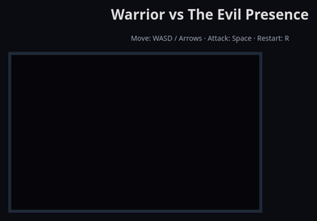 <!doctype html>
<html lang="pis">
<head>
<meta charset="utf-8" />
<title>Warrior and The Evil Presence</title>
<style>
  html,body{height:100%;margin:0;background:#0b0b12;color:#ddd;font-family:system-ui,Segoe UI,Roboto,Arial;}
  #game {display:block;margin:18px auto;border:6px solid #1f2937;background:#06060a; image-rendering: pixelated;}
  .ui {width:800px;margin:10px auto;text-align:center;}
  .hint {font-size:14px;color:#9aa5b1;}
</style>
</head>
<body>
  <div class="ui">
    <h1>Warrior vs The Evil Presence</h1>
    <div class="hint">Move: WASD / Arrows · Attack: Space · Restart: R</div>
  </div>
  <canvas id="game" width="800" height="500"></canvas>
  <script>
  // -----------------------------
  // Simple 2D Game (single file)
  // -----------------------------
  const canvas = document.getElementById('game');
  const ctx = canvas.getContext('2d');

  const W = canvas.width, H = canvas.height;
  let keys = {};

  addEventListener('keydown', e => keys[e.key.toLowerCase()] = true);
  addEventListener('keyup', e => keys[e.key.toLowerCase()] = false);

  // Utilities
  function clamp(v, a, b){ return Math.max(a, Math.min(b, v)); }
  function dist(a,b){ return Math.hypot(a.x-b.x, a.y-b.y); }
  function rectColl(a,b){ return !(a.x+a.w < b.x || a.x > b.x+b.w || a.y+a.h < b.y || a.y > b.y+b.h); }

  // Game Entities
  class Warrior {
    constructor(){
      this.w = 32; this.h = 40;
      this.x = 80; this.y = H/2 - this.h/2;
      this.speed = 220; // px/sec
      this.maxHp = 100; this.hp = this.maxHp;
      this.attackCooldown = 0; // seconds
      this.attackRate = 0.5;
      this.attackRange = 48;
      this.attackPower = 20;
      this.isAttacking = false;
      this.invulnerable = 0;
    }
    update(dt){
      let vx = 0, vy = 0;
      if (keys['arrowleft']||keys['a']) vx = -1;
      if (keys['arrowright']||keys['d']) vx = 1;
      if (keys['arrowup']||keys['w']) vy = -1;
      if (keys['arrowdown']||keys['s']) vy = 1;
      const mag = Math.hypot(vx,vy) || 1;
      this.x += vx/mag * this.speed * dt;
      this.y += vy/mag * this.speed * dt;
      this.x = clamp(this.x, 0, W - this.w);
      this.y = clamp(this.y, 0, H - this.h);

      if (this.attackCooldown > 0) this.attackCooldown -= dt;
      if (this.invulnerable > 0) this.invulnerable -= dt;

      if ((keys[' '] || keys['space']) && this.attackCooldown <= 0) {
        this.attackCooldown = this.attackRate;
        this.isAttacking = 0.12; // seconds of attack animation
      }
      if (this.isAttacking) this.isAttacking -= dt;
      else this.isAttacking = Math.max(0, this.isAttacking);

      if (this.hp <= 0) gameOver = true;
    }
    attackBox(){
      // returns attack rect
      const cx = this.x + this.w/2;
      const cy = this.y + this.h/2;
      return { x: cx, y: cy - 18, w: this.attackRange, h: 36 };
    }
    draw(){
      // body
      ctx.save();
      // flicker when invulnerable
      if (this.invulnerable > 0 && Math.floor(this.invulnerable*10)%2==0) ctx.globalAlpha = 0.4;
      ctx.fillStyle = '#6db6ff';
      ctx.fillRect(this.x, this.y, this.w, this.h);
      // head
      ctx.fillStyle = '#08304a';
      ctx.fillRect(this.x+6, this.y-8, this.w-12, 14);
      // sword when attacking
      if (this.isAttacking > 0){
        const ab = this.attackBox();
        ctx.fillStyle = '#ffd59a';
        ctx.fillRect(ab.x+this.w/2, ab.y, ab.w/1.5, ab.h);
      }
      ctx.restore();

      // draw HP
      drawBar(12, 12, 220, 16, this.hp / this.maxHp, 'Warrior', '#6db6ff');
    }
  }

  class EvilPresence {
    constructor(){
      this.w = 120; this.h = 120;
      this.x = W - 180; this.y = H/2 - this.h/2;
      this.maxHp = 400; this.hp = this.maxHp;
      this.phase = 1;
      this.timer = 0;
      this.spawnCooldown = 0;
      this.minions = [];
      this.anger = 0;
    }
    update(dt){
      this.timer += dt;
      // simple floating movement
      this.y += Math.sin(this.timer*1.2) * 10 * dt;

      // Anger rises as it loses HP -> more aggressive spawns
      this.anger = 1 - (this.hp / this.maxHp);

      // spawn minions
      this.spawnCooldown -= dt;
      const spawnRate = clamp(2.5 - this.anger*2, 0.5, 2.5); // faster when angry
      if (this.spawnCooldown <= 0){
        this.spawnCooldown = spawnRate;
        this.minions.push(new Minion(this.x + Math.random()*this.w, this.y + this.h/2 + (Math.random()-0.5)*60));
      }

      // update minions
      for (let m of this.minions) m.update(dt);
      this.minions = this.minions.filter(m => !m.dead);

      // change phase visually
      if (this.hp <= this.maxHp * 0.5 && this.phase === 1) {
        this.phase = 2;
      }

      // defeat?
      if (this.hp <= 0) {
        this.hp = 0;
        bossDefeated = true;
      }
    }
    draw(){
      // aura
      const cx = this.x + this.w/2, cy = this.y + this.h/2;
      const pulse = 6 + Math.sin(this.timer*6) * 4;
      ctx.save();
      // aura gradient
      const g = ctx.createRadialGradient(cx, cy, 10, cx, cy, this.w*0.9);
      g.addColorStop(0, `rgba(200,40,120,${0.8 + this.anger*0.4})`);
      g.addColorStop(1, 'rgba(6,10,20,0)');
      ctx.fillStyle = g;
      ctx.beginPath();
      ctx.ellipse(cx, cy, this.w*0.8 + pulse, this.h*0.6 + pulse, 0, 0, Math.PI*2);
      ctx.fill();

      // core body
      ctx.fillStyle = this.phase===1 ? '#7b1b4a' : '#ff3860'; // enraged color change
      roundRect(ctx, this.x, this.y, this.w, this.h, 28, true, false);

      // eyes
      ctx.fillStyle = '#fff';
      ctx.fillRect(this.x+18, this.y+28, 14, 8);
      ctx.fillRect(this.x+88, this.y+28, 14, 8);
      ctx.fillStyle = '#000';
      ctx.fillRect(this.x+22, this.y+30, 6, 4);
      ctx.fillRect(this.x+92, this.y+30, 6, 4);

      // pulsating center
      ctx.fillStyle = 'rgba(255,255,120,0.14)';
      ctx.beginPath();
      ctx.ellipse(cx, cy+10, 28+Math.sin(this.timer*3)*6, 18+Math.cos(this.timer*2)*5, 0, 0, Math.PI*2);
      ctx.fill();

      ctx.restore();

      // minions
      for (let m of this.minions) m.draw();

      // draw boss HP
      drawBar(W - 232, 12, 220, 16, this.hp / this.maxHp, 'Evil Presence', '#ff5c8a');
    }
    hit(amount){
      this.hp -= amount;
      if (this.hp < 0) this.hp = 0;
    }
  }

  class Minion {
    constructor(x,y){
      this.w = 22; this.h = 22;
      this.x = x; this.y = y;
      this.speed = 80 + Math.random()*40;
      this.hp = 12;
      this.dead = false;
      this.vx = -1; // moves left toward player zone
    }
    update(dt){
      this.x += this.vx * this.speed * dt;
      // simple behavior: hover slightly
      this.y += Math.sin(Date.now()/300 + this.x) * 0.4;
      if (this.x < -50) this.dead = true;
      if (this.hp <= 0) this.dead = true;
    }
    draw(){
      ctx.save();
      ctx.fillStyle = '#ffb3c9';
      ctx.fillRect(this.x, this.y, this.w, this.h);
      ctx.restore();
    }
  }

  // Helpers
  function drawBar(x,y,w,h,ratio,label,color){
    ctx.save();
    ctx.fillStyle = '#1b2430';
    ctx.fillRect(x-2, y-2, w+4, h+4);
    ctx.fillStyle = '#222';
    ctx.fillRect(x, y, w, h);
    ctx.fillStyle = color;
    ctx.fillRect(x, y, Math.max(0, w*ratio), h);
    ctx.fillStyle = '#e9eef5';
    ctx.font = '13px system-ui';
    ctx.textAlign = 'center';
    ctx.fillText(label + ' — ' + Math.round(ratio*100) + '%', x + w/2, y + h - 4);
    ctx.restore();
  }
  function roundRect(ctx, x, y, w, h, r, fill, stroke){
    if (r === undefined) r = 5;
    ctx.beginPath();
    ctx.moveTo(x+r, y);
    ctx.arcTo(x+w, y,   x+w, y+h, r);
    ctx.arcTo(x+w, y+h, x,   y+h, r);
    ctx.arcTo(x,   y+h, x,   y,   r);
    ctx.arcTo(x,   y,   x+w, y,   r);
    ctx.closePath();
    if (fill) ctx.fill();
    if (stroke) ctx.stroke();
  }

  // Game state
  let player = new Warrior();
  let boss = new EvilPresence();
  let last = performance.now();
  let gameOver = false;
  let bossDefeated = false;
  let score = 0;
  let playPaused = false;

  function reset(){
    player = new Warrior();
    boss = new EvilPresence();
    last = performance.now();
    gameOver = false;
    bossDefeated = false;
    score = 0;
  }

  // Collisions, combat
  function handleCombat(dt){
    // When player attacks, check boss and minions in attack box (simple rectangular)
    if (player.isAttacking > 0.05) {
      const ab = player.attackBox();
      // check boss: approximate boss rect
      const bossRect = { x: boss.x, y: boss.y, w: boss.w, h: boss.h };
      if (rectColl(ab, bossRect)) {
        // deal damage and brief stun/invuln
        boss.hit(player.attackPower);
        score += 10;
      }
      // minions
      for (let m of boss.minions){
        if (!m.dead && rectColl(ab, {x:m.x,y:m.y,w:m.w,h:m.h})){
          m.hp -= player.attackPower;
          score += 4;
        }
      }
    }

    // minions hitting player
    for (let m of boss.minions){
      if (!m.dead && rectColl({x:player.x,y:player.y,w:player.w,h:player.h}, {x:m.x,y:m.y,w:m.w,h:m.h})){
        if (player.invulnerable <= 0) {
          player.hp -= 8;
          player.invulnerable = 0.9;
        }
      }
    }

    // boss aura damage if too close
    const d = dist({x:player.x + player.w/2, y:player.y + player.h/2}, {x: boss.x + boss.w/2, y: boss.y + boss.h/2});
    if (d < 120 && player.invulnerable <= 0){
      player.hp -= 14 * (1/60); // small continuous damage
      // set short invul so damage isn't instant-death
      player.invulnerable = 0.4;
    }
  }

  // Main loop
  function loop(t){
    const dt = Math.min(0.05, (t - last) / 1000);
    last = t;
    if (!playPaused && !gameOver && !bossDefeated){
      player.update(dt);
      boss.update(dt);
      handleCombat(dt);
    }

    // Draw
    ctx.clearRect(0,0,W,H);
    // background
    ctx.fillStyle = '#05050a';
    ctx.fillRect(0,0,W,H);

    // scenery: ruins
    for (let i=0;i<6;i++){
      ctx.fillStyle = 'rgba(80,80,90,0.04)';
      ctx.fillRect(40 + i*120, H - 80 - (i%2)*8, 60, 80);
    }

    boss.draw();
    player.draw();

    // HUD & messages
    ctx.save();
    ctx.fillStyle = '#9fb0c8';
    ctx.font = '14px system-ui';
    ctx.fillText('Score: ' + score, W/2, 20);
    if (gameOver){
      ctx.fillStyle = 'rgba(0,0,0,0.6)';
      ctx.fillRect(W/2 -220, H/2 -70, 440, 140);
      ctx.fillStyle = '#ff6b6b';
      ctx.font = '30px system-ui';
      ctx.textAlign = 'center';
      ctx.fillText('You have fallen...', W/2, H/2 - 8);
      ctx.fillStyle = '#dfe9f5';
      ctx.font = '16px system-ui';
      ctx.fillText('Press R to restart', W/2, H/2 + 26);
    } else if (bossDefeated){
      ctx.fillStyle = 'rgba(0,0,0,0.6)';
      ctx.fillRect(W/2 -260, H/2 -100, 520, 200);
      ctx.fillStyle = '#9dffb8';
      ctx.font = '36px system-ui';
      ctx.textAlign = 'center';
      ctx.fillText('Victory! The Evil Presence is vanquished.', W/2, H/2 - 8);
      ctx.fillStyle = '#e8f6ff';
      ctx.font = '16px system-ui';
      ctx.fillText('You fought bravely. Press R to challenge it again.', W/2, H/2 + 36);
    }
    ctx.restore();

    requestAnimationFrame(loop);
  }

  // Restart key
  addEventListener('keydown', e => {
    if (e.key.toLowerCase() === 'r') reset();
  });

  // Start
  requestAnimationFrame(loop);

  // Small tips for customizing the game (left as comments):
  // - Change boss.maxHp to adjust difficulty
  // - Change player.attackPower or attackRate for faster/slower combat
  // - Add more boss abilities in EvilPresence.update() for variety
  // - Replace simple rectangles with image sprites for polish

  </script>
</body>
</html>
